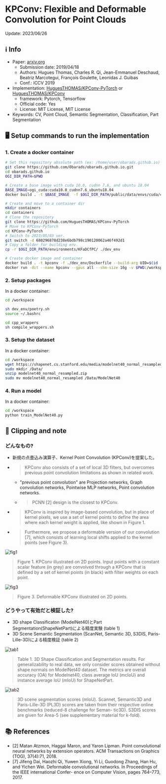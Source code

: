 # KPConv: Flexible and Deformable Convolution for Point Clouds

Update: 2023/06/26

## ℹ️ Info
- Paper: [arxiv.org](https://arxiv.org/abs/1904.08889)
  - Submission date: 2019/04/18
  - Authors: Hugues Thomas, Charles R. Qi, Jean-Emmanuel Deschaud, Beatriz Marcotegui, François Goulette, Leonidas J. Guibas
  - Conf.: ICCV 2019
- Implementation: [HuguesTHOMAS/KPConv-PyTorch](https://github.com/HuguesTHOMAS/KPConv-PyTorch) or [HuguesTHOMAS/KPConv](https://github.com/HuguesTHOMAS/KPConv)
  - framework: Pytorch, Tensorflow
  - Official code: Yes
  - License: MIT License, MIT License
- Keywords: CV, Point Cloud, Semantic Segmentation, Classification, Part Segmentation

## 🖥️ Setup commands to run the implementation
### 1. Create a docker container
```bash
# Set this repository absolute path (ex: /home/user/obarads.github.io)
git clone https://github.com/Obarads/obarads.github.io.git
cd obarads.github.io
OGI_DIR_PATH=$PWD

# Create a base image with cuda 10.0, cudnn 7.6, and ubuntu 18.04
BASE_IMAGE=ogi_cuda:cuda10.0_cudnn7.6_ubuntu18.04
docker build . -t $BASE_IMAGE  -f $OGI_DIR_PATH/public/data/envs/cuda/cuda10.0_cudnn7.6_ubuntu18.04/Dockerfile 

# Create and move to a container dir
mkdir containers
cd containers
# Clone the repository
git clone https://github.com/HuguesTHOMAS/KPConv-PyTorch
# Move to KPConv-PyTorch
cd KPConv-PyTorch
# Switch to 2023/05/03 ver.
git switch -d 680296878d238e6bdb798c190120062a46f492d1
# Copy a folder for building env.
cp -r $OGI_DIR_PATH/environments/KFaDCfPC/ ./dev_env

# Create docker image and container
docker build . -t kpconv -f ./dev_env/Dockerfile --build-arg UID=$(id -u) --build-arg GID=$(id -g) --build-arg BASE_IMAGE=$BASE_IMAGE
docker run -dit --name kpconv --gpus all --shm-size 16g -v $PWD:/workspace kpconv
```

### 2. Setup packages
In a docker container:
```bash
cd /workspace

sh dev_env/poetry.sh
source ~/.bashrc

cd cpp_wrappers
sh compile_wrappers.sh
```

### 3. Setup the dataset
In a docker container:
```bash
cd /workspace
wget https://shapenet.cs.stanford.edu/media/modelnet40_normal_resampled.zip --no-check-certificate
sudo mkdir /Data/
unzip modelnet40_normal_resampled.zip
sudo mv modelnet40_normal_resampled /Data/ModelNet40
```

### 4. Run a model
In a docker container:
```bash
cd /workspace
python train_ModelNet40.py
```

## 📝 Clipping and note
### どんなもの?
- 新規の点畳込み演算子、Kernel Point Convolution (KPConv)を提案した。
- >  KPConv also consists of a set of local 3D filters, but overcomes previous point convolution limitations as shown in related work.
  - "previous point convolution" are Projection networks, Graph convolution networks, Pointwise MLP networks, Point convolution networks.
  - > PCNN [2] design is the closest to KPConv.
- > KPConv is inspired by image-based convolution, but in place of kernel pixels, we use a set of kernel points to define the area where each kernel weight is applied, like shown in Figure 1.
- > Furthermore, we propose a deformable version of our convolution [7], which consists of learning local shifts applied to the kernel points (see Figure 3).

![fig1](img/KFaDCfPC/fig1.png)
> Figure 1. KPConv illustrated on 2D points. Input points with a constant scalar feature (in grey) are convolved through a KPConv that is defined by a set of kernel points (in black) with filter weights on each point.

![fig3](img/KFaDCfPC/fig3.png)
> Figure 3. Deformable KPConv illustrated on 2D points.

### どうやって有効だと検証した?
- 3D shape Classificaton (ModelNet40)とPart Segmentation(ShapeNetPart)による精度実験 (table 1)
- 3D Scene Semantic Segmentation (ScanNet, Semantic 3D, S3DIS, Paris-Lille-3D)による精度検証 (table 2)

![tab1](img/KFaDCfPC/tab1.png)
> Table 1. 3D Shape Classification and Segmentation results. For generalizability to real data, we only consider scores obtained without shape normals on ModelNet40 dataset. The metrics are overall accuracy (OA) for Modelnet40, class average IoU (mcIoU) and instance average IoU (mIoU) for ShapeNetPart.

![tab2](img/KFaDCfPC/tab2.png)
> 3D scene segmentation scores (mIoU). Scannet, Semantic3D and Paris-Lille-3D (PL3D) scores are taken from their respective online benchmarks (reduced-8 challenge for Seman- tic3D). S3DIS scores are given for Area-5 (see supplementary material for k-fold).

## 📚 References
- [2] Matan Atzmon, Haggai Maron, and Yaron Lipman. Point convolutional neural networks by extension operators. ACM Transactions on Graphics (TOG), 37(4):71, 2018.
- [7] Jifeng Dai, Haozhi Qi, Yuwen Xiong, Yi Li, Guodong Zhang, Han Hu, and Yichen Wei. Deformable convolutional networks. In Proceedings of the IEEE international Confer- ence on Computer Vision, pages 764–773, 2017.
